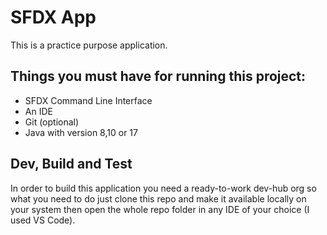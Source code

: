 # SFDX  App
This is a practice purpose application.

## Things you must have for running this project:

- SFDX Command Line Interface
- An IDE
- Git (optional)
- Java with version 8,10 or 17


## Dev, Build and Test
In order to build this application you need a ready-to-work dev-hub org so what you need to do just clone this repo and make it available locally on your system then open the whole repo folder in any IDE of your choice (I used VS Code).

